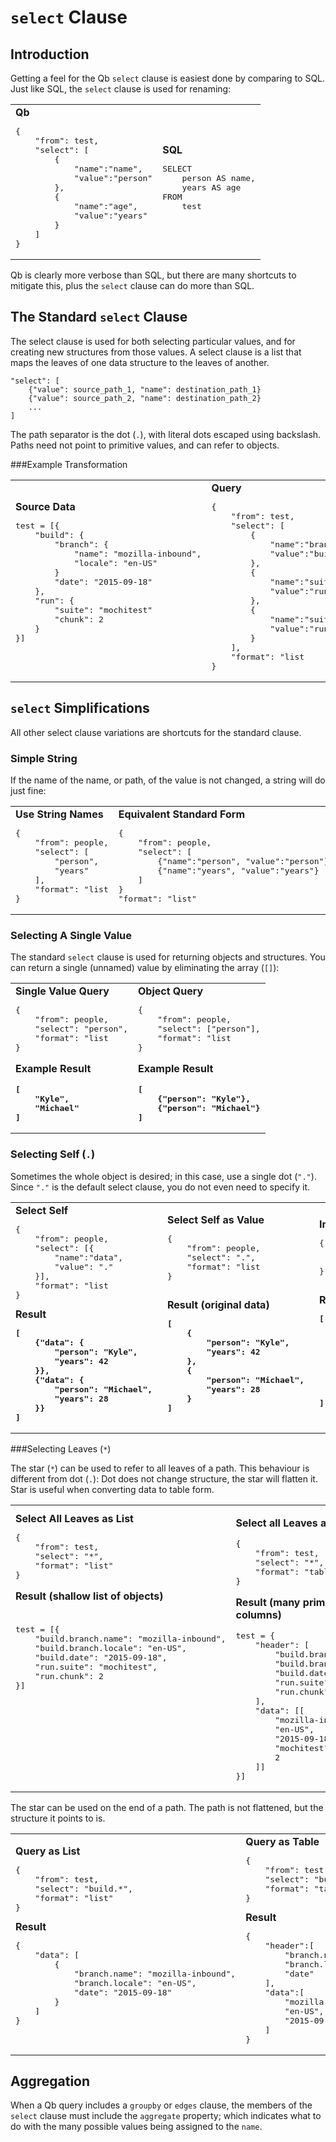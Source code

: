 
`select` Clause 
===============


Introduction
------------

Getting a feel for the Qb `select` clause is easiest done by comparing to SQL.  Just like SQL, the `select` clause is used for renaming:

<table><tr><td>
<b>Qb</b><br>
<pre>
{
    "from": test,
    "select": [
        {
            "name":"name", 
            "value":"person"
        },
        {
            "name":"age", 
            "value":"years"
        }
    ]
}
</pre>
</td><td>
<b>SQL</b><br>
<pre>
SELECT
	person AS name,
	years AS age
FROM
	test 
</pre>
</td></tr></table>

Qb is clearly more verbose than SQL, but there are many shortcuts to mitigate this, plus the `select` clause can do more than SQL.


The Standard `select` Clause 
----------------------------

The select clause is used for both selecting particular values, and for creating new structures from those values.  A select clause is a list that maps the leaves of one data structure to the leaves of another.

	"select": [
		{"value": source_path_1, "name": destination_path_1}
		{"value": source_path_2, "name": destination_path_2}
		...
	]

The path separator is the dot (`.`), with literal dots escaped using backslash.  Paths need not point to primitive values, and can refer to objects.


###Example Transformation

<table><tr><td>
<b>Source Data</b><br>
<pre>
test = [{
    "build": {
        "branch": {
            "name": "mozilla-inbound",
            "locale": "en-US"
        }
        "date": "2015-09-18"
    },
    "run": {
        "suite": "mochitest"
        "chunk": 2
    }
}]





</pre>

</td><td>
<b>Query</b><br>
<pre>
{
    "from": test,
    "select": [
        {
            "name":"branch.name", 
            "value":"build.branch.name"
        },
        {
            "name":"suite.name", 
            "value":"run.suite"
        },
        {
            "name":"suite.chunk", 
            "value":"run.chunk"
        }
    ],
    "format": "list
}
</pre>
</td><td>
<b>Result</b><br>
<pre>
test = [{
    "branch": {
        "name": "mozilla-inbound"
    },
    "suite": {
        "name": "mochitest"
        "chunk": 2
    }
}]









</pre>
</td></tr></table>


`select` Simplifications
------------------------

All other select clause variations are shortcuts for the standard clause.

### Simple String

If the name of the name, or path, of the value is not changed, a string will do just fine:

<table><tr><td>
<b>Use String Names</b><br>
<pre>
{
    "from": people,
    "select": [
        "person", 
        "years"
    ],
    "format": "list
}
</pre>

</td><td>
<b>Equivalent Standard Form</b><br>
<pre>
{
    "from": people,
    "select": [
        {"name":"person", "value":"person"},
        {"name":"years", "value":"years"}
    ]
}
"format": "list"
</pre>
</td></tr></table>

### Selecting A Single Value

The standard `select` clause is used for returning objects and structures.  You can return a single (unnamed) value by eliminating the array (`[]`):


<table><tr><td>
<b>Single Value Query</b><br>
<pre>
{
    "from": people,
    "select": "person",
    "format": "list
}
</pre>

<b>Example Result<b>
<pre>
[
    "Kyle",
    "Michael"
]
</pre>
</td><td>
<b>Object Query</b><br>
<pre>
{
    "from": people,
    "select": ["person"],
    "format": "list
}
</pre>

<b>Example Result<b>
<pre>
[
    {"person": "Kyle"},
    {"person": "Michael"}
]
</pre>
</td></tr></table>


### Selecting Self (`.`)

Sometimes the whole object is desired; in this case, use a single dot (`"."`).  Since `"."` is the default select clause, you do not even need to specify it.
 
<table><tr><td>
<b>Select Self</b><br>
<pre>
{
    "from": people,
    "select": [{
        "name":"data", 
        "value": "."
    }],
    "format": "list
}
</pre>
<b>Result<b>
<pre>
[
    {"data": {
        "person": "Kyle", 
        "years": 42
    }},
    {"data": {
        "person": "Michael", 
        "years": 28
    }}
]
</pre>

</td><td>
<b>Select Self as Value</b><br>
<pre>
{
    "from": people,
    "select": ".",
    "format": "list
}



</pre>
<b>Result (original data)<b>
<pre>
[
    {
        "person": "Kyle", 
        "years": 42
    },
    {
        "person": "Michael", 
        "years": 28
    }
]
</pre>
</td><td>
<b>Implied Dot Query</b><br>
<pre>
{
    "from": people,
    "format": "list
}




</pre>
<b>Result (same original data)<b>
<pre>
[
    {
        "person": "Kyle", 
        "years": 42
    },
    {
        "person": "Michael", 
        "years": 28
    }
]
</pre>
</td></tr></table>

###Selecting Leaves (`*`)

The star (`*`) can be used to refer to all leaves of a path.  This behaviour is different from dot (`.`):  Dot does not change structure, the star will flatten it.  Star is useful when converting data to table form.

<table><tr><td>
<b>Select All Leaves as List</b><br>
<pre>
{
    "from": test,
    "select": "*",
    "format": "list"
}
</pre>

<b>Result (shallow list of objects)</b><br><br>
<pre>
test = [{
    "build.branch.name": "mozilla-inbound",
    "build.branch.locale": "en-US",
    "build.date": "2015-09-18",
    "run.suite": "mochitest",
    "run.chunk": 2
}]









</pre>

</td><td>


<b>Select all Leaves as Table</b><br>
<pre>
{
    "from": test,
    "select": "*",
    "format": "table"
}
</pre>
<b>Result (many primitive-value columns)</b><br>
<pre>
test = {
    "header": [
        "build.branch.name",
        "build.branch.locale",
        "build.date",
        "run.suite",
        "run.chunk"
    ],
    "data": [[
        "mozilla-inbound",
        "en-US",
        "2015-09-18",
        "mochitest",
        2
    ]]
}]
</pre>

</td><td>
<b>Select Self as Table</b><br>
<pre>
{
    "from": test,
    "select": ".",
    "format": "table"
}
</pre>
<b>Result (one complex-value column)</b><br><br>
<pre>
{
    "header": ["."],
    "data": [[
        "build": {
            "branch": {
                "name": "mozilla-inbound",
                "locale": "en-US"
            }
            "date": "2015-09-18"
        },
        "run": {
            "suite": "mochitest"
            "chunk": 2
        }
    ]]
}
</pre>



</td></tr></table>

The star can be used on the end of a path.  The path is not flattened, but the structure it points to is.

<table><tr><td>
<b>Query as List</b><br>
<pre>
{
    "from": test,
    "select": "build.*",
    "format": "list"
}
</pre>
<b>Result</b><br>
<pre>
{
    "data": [
        {
            "branch.name": "mozilla-inbound",
            "branch.locale": "en-US",
            "date": "2015-09-18"
        }
    ]
}



</pre>
</td><td>
<b>Query as Table</b><br>
<pre>
{
    "from": test,
    "select": "build.*",
    "format": "table"
}
</pre>
<b>Result</b><br>
<pre>
{
    "header":[
        "branch.name",
        "branch.locale",
        "date"
    ],
    "data":[
        "mozilla-inbound",
        "en-US",
        "2015-09-18"
    ]
}
</pre>


</td></tr></table>


Aggregation
-----------

When a Qb query includes a `groupby` or `edges` clause, the members of the `select` clause must include the `aggregate` property; which indicates what to do with the many possible values being assigned to the `name`.







  


